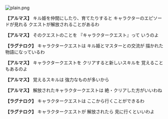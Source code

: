 
![plain.png](../images/backgrounds/plain.png)

**【アルマス】**
キル姫を仲間にしたり、育てたりすると
キャラクターのエピソードが見れる
クエストが解放されることがあるわ

**【アルマス】**
そのクエストのことを
『キャラクタークエスト』って
いうのよ

**【ラグナロク】**
キャラクタークエストは
キル姫とマスターとの交流が
描かれた物語になっているわ

**【アルマス】**
キャラクタークエストを
クリアすると新しいスキルを
覚えることもあるのよ

**【アルマス】**
覚えるスキルは
強力なものが多いから

**【アルマス】**
解放されたキャラクタークエストは
絶・クリアした方がいいわね

**【ラグナロク】**
キャラクタークエストは
ここから行くことができるわ

**【ラグナロク】**
キャラクタークエストが
解放されたら
見に行くといいわよ